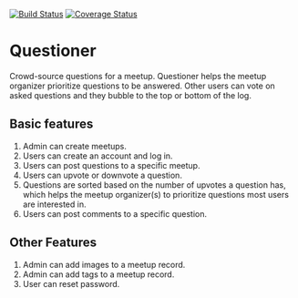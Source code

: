 [![Build Status](https://travis-ci.org/a-braham/Questioner.svg?branch=develop)](https://travis-ci.org/a-braham/Questioner) 
[![Coverage Status](https://coveralls.io/repos/github/a-braham/Questioner/badge.svg?branch=develop)](https://coveralls.io/github/a-braham/Questioner?branch=develop)

# Questioner
Crowd-source questions for a meetup. Questioner helps the meetup organizer prioritize questions to be answered. Other users can vote on asked questions and they bubble to the top or bottom of the log.

## Basic features
1. Admin can create meetups. 
2. Users can create an account and log in. 
3. Users can post questions to a specific meetup. 
4. Users can upvote or downvote a question. 
5. Questions are sorted based on the number of upvotes a question has, which helps the meetup organizer(s) to prioritize questions most users are interested in. 
6. Users can post comments to a specific question. 

## Other Features 
1. Admin can add images to a meetup record. 
2. Admin can add tags to a meetup record. 
3. User can reset password.
